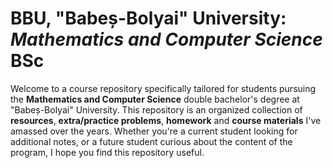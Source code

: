 # BBU, "Babeș-Bolyai" University: _Mathematics and Computer Science_ BSc
Welcome to a course repository specifically tailored for students pursuing the **Mathematics and Computer Science** double bachelor's degree at "Babeș-Bolyai" University. This repository is an organized collection of **resources**, **extra/practice problems**, **homework** and **course materials** I've amassed over the years. Whether you're a current student looking for additional notes, or a future student curious about the content of the program, I hope you find this repository useful.
